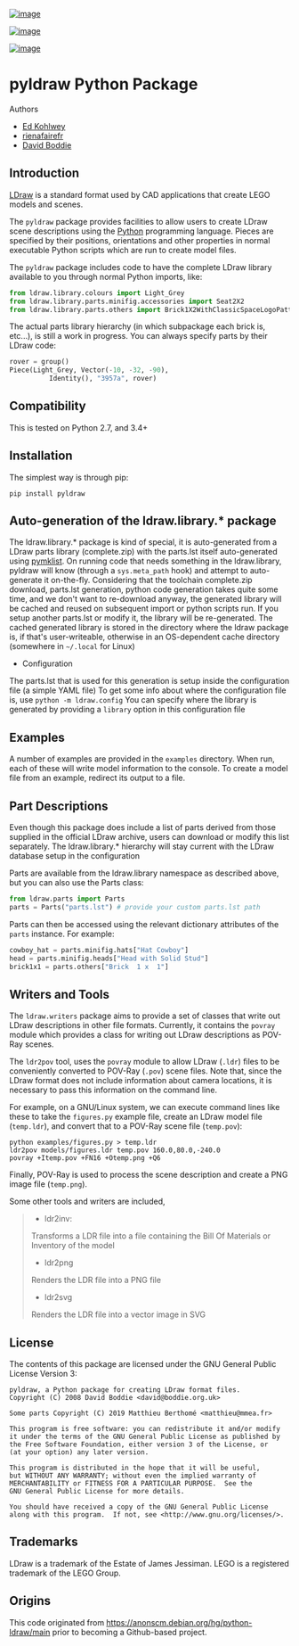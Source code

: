 [![image](https://coveralls.io/repos/github/rienafairefr/python-ldraw/badge.svg?branch=master)](https://coveralls.io/github/rienafairefr/python-ldraw?branch=master)

[![image](https://github.com/rienafairefr/python-ldraw/workflows/Python%20package/badge.svg)](https://github.com/rienafairefr/python-ldraw/actions?query=workflow%3A%22Python+package%22)

[![image](https://img.shields.io/pypi/pyversions/pyldraw.svg%20%20%20:alt:%20PyPI%20-%20Python%20Version)](https://pypi.python.org/pypi/pyldraw)

# pyldraw Python Package

Authors

* [Ed Kohlwey](mailto:ekohlwey@gmail.com)
* [rienafairefr](mailto:rienafairefr@gmail.com) 
* [David Boddie](mailto:david@boddie.org.uk)

## Introduction

[LDraw](http://www.ldraw.org/) is a standard format used by CAD
applications that create LEGO models and scenes.

The `pyldraw` package provides facilities to allow users to create LDraw
scene descriptions using the [Python](http://www.python.org/)
programming language. Pieces are specified by their positions,
orientations and other properties in normal executable Python scripts
which are run to create model files.

The `pyldraw` package includes code to have the complete LDraw library
available to you through normal Python imports, like:

```python
from ldraw.library.colours import Light_Grey
from ldraw.library.parts.minifig.accessories import Seat2X2
from ldraw.library.parts.others import Brick1X2WithClassicSpaceLogoPattern
```

The actual parts library hierarchy (in which subpackage each brick is,
etc\...), is still a work in progress. You can always specify parts by
their LDraw code:

```python
rover = group()
Piece(Light_Grey, Vector(-10, -32, -90),
          Identity(), "3957a", rover)
```

## Compatibility

This is tested on Python 2.7, and 3.4+

## Installation

The simplest way is through pip:

    pip install pyldraw

## Auto-generation of the ldraw.library.\* package

The ldraw.library.\* package is kind of special, it is auto-generated
from a LDraw parts library (complete.zip) with the parts.lst itself
auto-generated using
[pymklist](https://github.com/rienafairefr/pymklist). On running code
that needs something in the ldraw.library, pyldraw will know (through a
`sys.meta_path` hook) and attempt to auto-generate it on-the-fly.
Considering that the toolchain complete.zip download, parts.lst
generation, python code generation takes quite some time, and we don\'t
want to re-download anyway, the generated library will be cached and
reused on subsequent import or python scripts run. If you setup another
parts.lst or modify it, the library will be re-generated. The cached
generated library is stored in the directory where the ldraw package is,
if that\'s user-writeable, otherwise in an OS-dependent cache directory
(somewhere in `~/.local` for Linux)

-   Configuration

The parts.lst that is used for this generation is setup inside the
configuration file (a simple YAML file) To get some info about where the
configuration file is, use `python -m ldraw.config` You can specify
where the library is generated by providing a `library` option in this
configuration file

## Examples

A number of examples are provided in the `examples` directory. When run,
each of these will write model information to the console. To create a
model file from an example, redirect its output to a file.

## Part Descriptions

Even though this package does include a list of parts derived from those
supplied in the official LDraw archive, users can download or modify
this list separately. The ldraw.library.\* hierarchy will stay current
with the LDraw database setup in the configuration

Parts are available from the ldraw.library namespace as described above,
but you can also use the Parts class:

```python
from ldraw.parts import Parts
parts = Parts("parts.lst") # provide your custom parts.lst path
```

Parts can then be accessed using the relevant dictionary attributes of
the `parts` instance. For example:

```python
cowboy_hat = parts.minifig.hats["Hat Cowboy"]
head = parts.minifig.heads["Head with Solid Stud"]
brick1x1 = parts.others["Brick  1 x  1"]
```

## Writers and Tools

The `ldraw.writers` package aims to provide a set of classes that write
out LDraw descriptions in other file formats. Currently, it contains the
`povray` module which provides a class for writing out LDraw
descriptions as POV-Ray scenes.

The `ldr2pov` tool, uses the `povray` module to allow LDraw (`.ldr`)
files to be conveniently converted to POV-Ray (`.pov`) scene files. Note
that, since the LDraw format does not include information about camera
locations, it is necessary to pass this information on the command line.

For example, on a GNU/Linux system, we can execute command lines like
these to take the `figures.py` example file, create an LDraw model file
(`temp.ldr`), and convert that to a POV-Ray scene file (`temp.pov`):

```commandline
python examples/figures.py > temp.ldr
ldr2pov models/figures.ldr temp.pov 160.0,80.0,-240.0
povray +Itemp.pov +FN16 +Otemp.png +Q6
```
    

Finally, POV-Ray is used to process the scene description and create a
PNG image file (`temp.png`).

Some other tools and writers are included,

> -   ldr2inv:
>
> Transforms a LDR file into a file containing the Bill Of Materials or
> Inventory of the model
>
> -   ldr2png
>
> Renders the LDR file into a PNG file
>
> -   ldr2svg
>
> Renders the LDR file into a vector image in SVG

## License

The contents of this package are licensed under the GNU General Public
License Version 3:

    pyldraw, a Python package for creating LDraw format files.
    Copyright (C) 2008 David Boddie <david@boddie.org.uk>

    Some parts Copyright (C) 2019 Matthieu Berthomé <matthieu@mmea.fr>

    This program is free software: you can redistribute it and/or modify
    it under the terms of the GNU General Public License as published by
    the Free Software Foundation, either version 3 of the License, or
    (at your option) any later version.

    This program is distributed in the hope that it will be useful,
    but WITHOUT ANY WARRANTY; without even the implied warranty of
    MERCHANTABILITY or FITNESS FOR A PARTICULAR PURPOSE.  See the
    GNU General Public License for more details.

    You should have received a copy of the GNU General Public License
    along with this program.  If not, see <http://www.gnu.org/licenses/>.

## Trademarks

LDraw is a trademark of the Estate of James Jessiman. LEGO is a
registered trademark of the LEGO Group.

## Origins

This code originated from https://anonscm.debian.org/hg/python-ldraw/main prior
to becoming a Github-based project.
